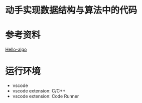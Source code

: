 # 动手实现数据结构与算法中的代码

# 参考资料
[Hello-algo](https://github.com/krahets/hello-algo)

# 运行环境
* vscode
* vscode extension: C/C++
* vscode extension: Code Runner